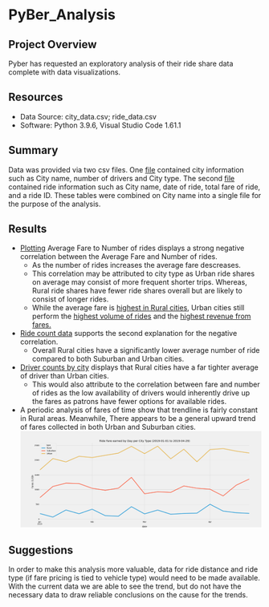 # PyBer_Analysis

## Project Overview
Pyber has requested an exploratory analysis of their ride share data complete with data visualizations.

## Resources
* Data Source: city_data.csv; ride_data.csv
* Software: Python 3.9.6, Visual Studio Code 1.61.1

## Summary
Data was provided via two csv files. One [file](https://github.com/coleherman370/PyBer_Analysis/blob/main/Resources/city_data.csv) contained city information such as City name, number of drivers and City type. The second [file](https://github.com/coleherman370/PyBer_Analysis/blob/main/Resources/ride_data.csv) contained ride information such as City name, date of ride, total fare of ride, and a ride ID. These tables were combined on City name into a single file for the purpose of the analysis.

## Results

* [Plotting](https://github.com/coleherman370/PyBer_Analysis/blob/main/Analysis/Fig1.png) Average Fare to Number of rides displays a strong negative correlation between the Average Fare and Number of rides. 
  * As the number of rides increases the average fare descreases.
  * This correlation may be attributed to city type as Urban ride shares on average may consist of more frequent shorter trips. Whereas, Rural ride shares have fewer ride shares overall but are likely to consist of longer rides.
  * While the average fare is [highest in Rural cities](https://github.com/coleherman370/PyBer_Analysis/blob/main/Analysis/Fig4.png), Urban cities still perform the [highest volume of rides](https://github.com/coleherman370/PyBer_Analysis/blob/main/Analysis/Fig6.png) and the [highest revenue from fares.](https://github.com/coleherman370/PyBer_Analysis/blob/main/Analysis/Fig5.png)
* [Ride count data](https://github.com/coleherman370/PyBer_Analysis/blob/main/Analysis/Fig2.png) supports the second explanation for the negative correlation.
  * Overall Rural cities have a significantly lower average number of ride compared to both Suburban and Urban cities.
* [Driver counts by city](https://github.com/coleherman370/PyBer_Analysis/blob/main/Analysis/Fig4.png) displays that Rural cities have a far tighter average of driver than Urban cities. 
  * This would also attribute to the correlation between fare and number of rides as the low availability of drivers would inherently drive up the fares as patrons have fewer options for available rides.
* A periodic analysis of fares of time show that trendline is fairly constant in Rural areas. Meanwhile, There appears to be a general upward trend of fares collected in both Urban and Suburban cities. ![](/Analysis/Pyber_fare_summary.png)

## Suggestions
In order to make this analysis more valuable, data for ride distance and ride type (if fare pricing is tied to vehicle type) would need to be made available. With the current data we are able to see the trend, but do not have the necessary data to draw reliable conclusions on the cause for the trends.